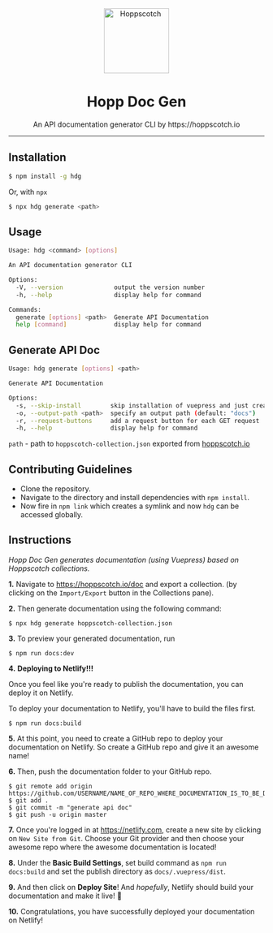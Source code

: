 <div align="center">
  <a href="https://hoppscotch.io"><img src="https://hoppscotch.io/icon.png" alt="Hoppscotch" height="128"></a>
  <br>
  <h1>Hopp Doc Gen</h1>
  <p>
    An API documentation generator CLI by https://hoppscotch.io
  </p>
</div>

---

## Installation

```bash
$ npm install -g hdg
```

Or, with `npx`

```bash
$ npx hdg generate <path>
```

## Usage

```bash
Usage: hdg <command> [options]

An API documentation generator CLI

Options:
  -V, --version              output the version number
  -h, --help                 display help for command

Commands:
  generate [options] <path>  Generate API Documentation
  help [command]             display help for command
```

## Generate API Doc

```bash
Usage: hdg generate [options] <path>

Generate API Documentation

Options:
  -s, --skip-install        skip installation of vuepress and just create the markdown file
  -o, --output-path <path>  specify an output path (default: "docs")
  -r, --request-buttons     add a request button for each GET request
  -h, --help                display help for command
```

`path` - path to `hoppscotch-collection.json` exported from [hoppscotch.io](https://hoppscotch.io/)

## Contributing Guidelines

- Clone the repository.
- Navigate to the directory and install dependencies with `npm install`.
- Now fire in `npm link` which creates a symlink and now `hdg` can be accessed globally.

## Instructions

_Hopp Doc Gen generates documentation (using Vuepress) based on Hoppscotch collections._

**1.** Navigate to https://hoppscotch.io/doc and export a collection. (by clicking on the `Import/Export` button in the Collections pane).

**2.** Then generate documentation using the following command:

```
$ npx hdg generate hoppscotch-collection.json
```

**3.** To preview your generated documentation, run

```
$ npm run docs:dev
```

**4.** **Deploying to Netlify!!!**

Once you feel like you're ready to publish the documentation, you can deploy it on Netlify.

To deploy your documentation to Netlify, you'll have to build the files first.

```
$ npm run docs:build
```

**5.** At this point, you need to create a GitHub repo to deploy your documentation on Netlify. So create a GitHub repo and give it an awesome name!

**6.** Then, push the documentation folder to your GitHub repo.

```
$ git remote add origin https://github.com/USERNAME/NAME_OF_REPO_WHERE_DOCUMENTATION_IS_TO_BE_DEPLOYED
$ git add .
$ git commit -m "generate api doc"
$ git push -u origin master
```

**7.** Once you're logged in at https://netlify.com, create a new site by clicking on `New Site from Git`. Choose your Git provider and then choose your awesome repo where the awesome documentation is located!

**8.** Under the **Basic Build Settings**, set build command as `npm run docs:build` and set the publish directory as `docs/.vuepress/dist`.

**9.** And then click on **Deploy Site**! And _hopefully_, Netlify should build your documentation and make it live! :partying_face:

**10.** Congratulations, you have successfully deployed your documentation on Netlify!
